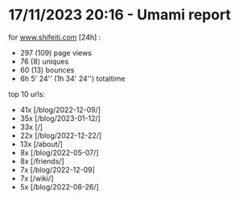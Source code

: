 # 17/11/2023 20:16 - Umami report
for www.shifeiti.com [24h] :

 - 297 (109) page views
 - 76 (8) uniques
 - 60 (13) bounces
 - 6h 5' 24'' (1h 34' 24'') totaltime


top 10 urls:
 - 41x [/blog/2022-12-09/]
 - 35x [/blog/2023-01-12/]
 - 33x [/]
 - 22x [/blog/2022-12-22/]
 - 13x [/about/]
 - 8x [/blog/2022-05-07/]
 - 8x [/friends/]
 - 7x [/blog/2022-12-09]
 - 7x [/wiki/]
 - 5x [/blog/2022-08-26/]


